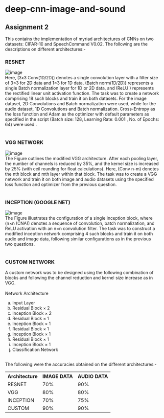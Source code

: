 # deep-cnn-image-and-sound


## Assignment 2
This contains the implementation of myriad architectures of CNNs on two datasets: CIFAR-10 and SpeechCommand V0.02. The following are the descriptions on different architectures:-

### RESNET 
![image](https://github.com/arjit06/DL-Assignments/assets/108218688/e3b91100-ee75-408b-bcaa-dab00285e0af) 
<br>Here, (3x3 Conv(1D/2D)) denotes a single convolution layer with a filter size of 3×3 for 2D data and 1×3 for 1D data, (Batch norm(1D/2D)) represents a single Batch normalization layer for 1D or 2D data, and (ReLU ) represents the rectified linear unit activation function. The task was to create a network comprising 18 such blocks and train it on both datasets. For the image dataset, 2D Convolutions and Batch normalization were used, while for the audio dataset, 1D Convolutions and Batch normalization. Cross-Entropy as the loss function and Adam as the optimizer with default parameters as specified in the script (Batch size: 128, Learning Rate: 0.001 , No. of Epochs: 64) were used .<br><br>

### VGG NETWORK
![image](https://github.com/arjit06/DL-Assignments/assets/108218688/6e656f94-9e17-41fe-bc01-ee17de4d90ec) 
<br>The Figure outlines the modified VGG architecture. After each pooling layer, the number of channels is reduced by 35%, and the kernel size is increased by 25% (with ceil rounding for float calculations). Here, (Conv
n-m) denotes the nth block and mth layer within that block. The task was to create a VGG network and train it on both image and audio datasets using the specified loss function and optimizer from the previous question. <br><br>

### INCEPTION (GOOGLE NET) 
![image](https://github.com/arjit06/DL-Assignments/assets/108218688/9dece05c-950f-4c1a-8d59-94bf25b4227f) 
<br>The Figure illustrates the configuration of a single inception block, where (n×n (CNA)) denotes a sequence of convolution, batch normalization, and ReLU activation with an n×n convolution filter. The task was to construct a modified inception network comprising 4 such blocks and train it on both audio and image data, following similar configurations as in the previous two questions. <br><br>

### CUSTOM NETWORK 
A custom network was to be designed using the following combination of blocks and following the channel reduction and kernel size increase as in VGG. <br><br>
Network Architecture
<ol type='a'>
<li>Input Layer</li>
<li>Residual Block × 2</li>
<li>Inception Block × 2</li>
<li>Residual Block × 1</li>
<li>Inception Block × 1</li>
<li>Residual Block × 1</li>
<li>Inception Block × 1</li>
<li>Residual Block × 1</li>
<li>Inception Block × 1</li>
<li>Classification Network</li>
</ol>

<br>
The following were the accuracies obtained on the different architectures:-
<table>
<tr>
  <th>Architecture</th>
  <th>IMAGE DATA</th>
  <th>AUDIO DATA</th>
</tr>
<tr>
  <td>RESNET</td>
  <td>70%</td>
  <td>90%</td>
</tr>
  <tr>
  <td>VGG</td>
  <td>80%</td>
  <td>80%</td>
</tr>
  <tr>
  <td>INCEPTION</td>
  <td>70%</td>
  <td>75%</td>
</tr>
  <tr>
  <td>CUSTOM</td>
  <td>90%</td>
  <td>90%</td>
</tr>
</table>


<br><br><br>
